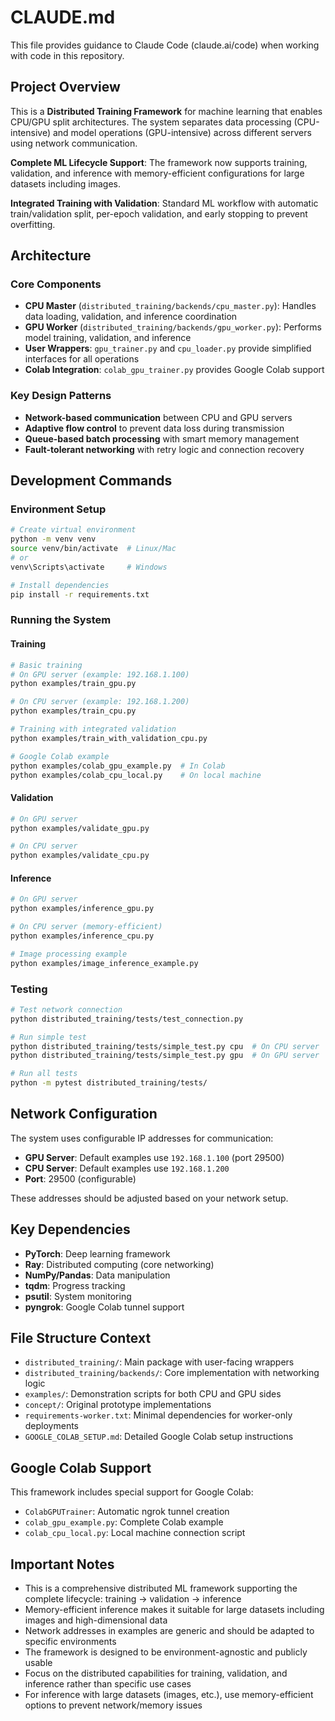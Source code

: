 # CLAUDE.md

This file provides guidance to Claude Code (claude.ai/code) when working with code in this repository.

## Project Overview

This is a **Distributed Training Framework** for machine learning that enables CPU/GPU split architectures. The system separates data processing (CPU-intensive) and model operations (GPU-intensive) across different servers using network communication.

**Complete ML Lifecycle Support**: The framework now supports training, validation, and inference with memory-efficient configurations for large datasets including images.

**Integrated Training with Validation**: Standard ML workflow with automatic train/validation split, per-epoch validation, and early stopping to prevent overfitting.

## Architecture

### Core Components
- **CPU Master** (`distributed_training/backends/cpu_master.py`): Handles data loading, validation, and inference coordination
- **GPU Worker** (`distributed_training/backends/gpu_worker.py`): Performs model training, validation, and inference
- **User Wrappers**: `gpu_trainer.py` and `cpu_loader.py` provide simplified interfaces for all operations
- **Colab Integration**: `colab_gpu_trainer.py` provides Google Colab support

### Key Design Patterns
- **Network-based communication** between CPU and GPU servers
- **Adaptive flow control** to prevent data loss during transmission
- **Queue-based batch processing** with smart memory management
- **Fault-tolerant networking** with retry logic and connection recovery

## Development Commands

### Environment Setup
```bash
# Create virtual environment
python -m venv venv
source venv/bin/activate  # Linux/Mac
# or
venv\Scripts\activate     # Windows

# Install dependencies
pip install -r requirements.txt
```

### Running the System

#### Training
```bash
# Basic training
# On GPU server (example: 192.168.1.100)
python examples/train_gpu.py

# On CPU server (example: 192.168.1.200)  
python examples/train_cpu.py

# Training with integrated validation
python examples/train_with_validation_cpu.py

# Google Colab example
python examples/colab_gpu_example.py  # In Colab
python examples/colab_cpu_local.py    # On local machine
```

#### Validation
```bash
# On GPU server
python examples/validate_gpu.py

# On CPU server
python examples/validate_cpu.py
```

#### Inference
```bash
# On GPU server
python examples/inference_gpu.py

# On CPU server (memory-efficient)
python examples/inference_cpu.py

# Image processing example
python examples/image_inference_example.py
```

### Testing
```bash
# Test network connection
python distributed_training/tests/test_connection.py

# Run simple test
python distributed_training/tests/simple_test.py cpu  # On CPU server
python distributed_training/tests/simple_test.py gpu  # On GPU server

# Run all tests
python -m pytest distributed_training/tests/
```

## Network Configuration

The system uses configurable IP addresses for communication:
- **GPU Server**: Default examples use `192.168.1.100` (port 29500)
- **CPU Server**: Default examples use `192.168.1.200`
- **Port**: 29500 (configurable)

These addresses should be adjusted based on your network setup.

## Key Dependencies

- **PyTorch**: Deep learning framework
- **Ray**: Distributed computing (core networking)
- **NumPy/Pandas**: Data manipulation
- **tqdm**: Progress tracking
- **psutil**: System monitoring
- **pyngrok**: Google Colab tunnel support

## File Structure Context

- `distributed_training/`: Main package with user-facing wrappers
- `distributed_training/backends/`: Core implementation with networking logic
- `examples/`: Demonstration scripts for both CPU and GPU sides
- `concept/`: Original prototype implementations
- `requirements-worker.txt`: Minimal dependencies for worker-only deployments
- `GOOGLE_COLAB_SETUP.md`: Detailed Google Colab setup instructions

## Google Colab Support

This framework includes special support for Google Colab:
- `ColabGPUTrainer`: Automatic ngrok tunnel creation
- `colab_gpu_example.py`: Complete Colab example
- `colab_cpu_local.py`: Local machine connection script

## Important Notes

- This is a comprehensive distributed ML framework supporting the complete lifecycle: training → validation → inference
- Memory-efficient inference makes it suitable for large datasets including images and high-dimensional data
- Network addresses in examples are generic and should be adapted to specific environments
- The framework is designed to be environment-agnostic and publicly usable
- Focus on the distributed capabilities for training, validation, and inference rather than specific use cases
- For inference with large datasets (images, etc.), use memory-efficient options to prevent network/memory issues